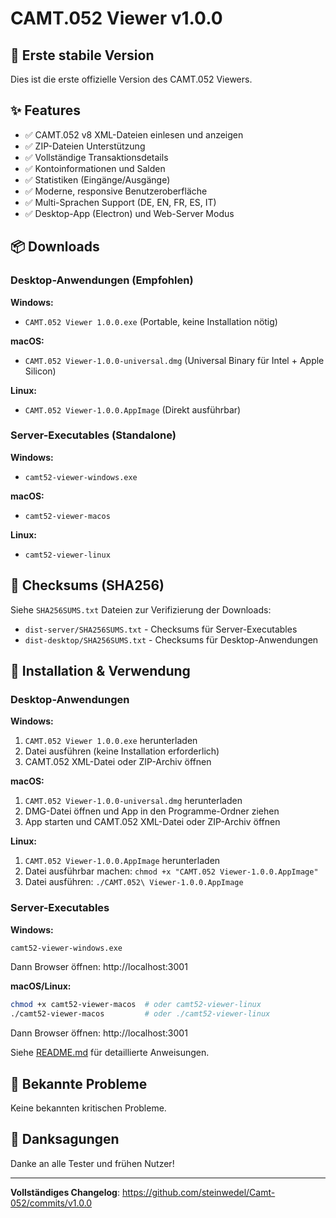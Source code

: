 # CAMT.052 Viewer v1.0.0

## 🎉 Erste stabile Version

Dies ist die erste offizielle Version des CAMT.052 Viewers.

## ✨ Features

- ✅ CAMT.052 v8 XML-Dateien einlesen und anzeigen
- ✅ ZIP-Dateien Unterstützung
- ✅ Vollständige Transaktionsdetails
- ✅ Kontoinformationen und Salden
- ✅ Statistiken (Eingänge/Ausgänge)
- ✅ Moderne, responsive Benutzeroberfläche
- ✅ Multi-Sprachen Support (DE, EN, FR, ES, IT)
- ✅ Desktop-App (Electron) und Web-Server Modus

## 📦 Downloads

### Desktop-Anwendungen (Empfohlen)

**Windows:**
- `CAMT.052 Viewer 1.0.0.exe` (Portable, keine Installation nötig)

**macOS:**
- `CAMT.052 Viewer-1.0.0-universal.dmg` (Universal Binary für Intel + Apple Silicon)

**Linux:**
- `CAMT.052 Viewer-1.0.0.AppImage` (Direkt ausführbar)

### Server-Executables (Standalone)

**Windows:**
- `camt52-viewer-windows.exe`

**macOS:**
- `camt52-viewer-macos`

**Linux:**
- `camt52-viewer-linux`

## 🔐 Checksums (SHA256)

Siehe `SHA256SUMS.txt` Dateien zur Verifizierung der Downloads:
- `dist-server/SHA256SUMS.txt` - Checksums für Server-Executables
- `dist-desktop/SHA256SUMS.txt` - Checksums für Desktop-Anwendungen

## 📖 Installation & Verwendung

### Desktop-Anwendungen

**Windows:**
1. `CAMT.052 Viewer 1.0.0.exe` herunterladen
2. Datei ausführen (keine Installation erforderlich)
3. CAMT.052 XML-Datei oder ZIP-Archiv öffnen

**macOS:**
1. `CAMT.052 Viewer-1.0.0-universal.dmg` herunterladen
2. DMG-Datei öffnen und App in den Programme-Ordner ziehen
3. App starten und CAMT.052 XML-Datei oder ZIP-Archiv öffnen

**Linux:**
1. `CAMT.052 Viewer-1.0.0.AppImage` herunterladen
2. Datei ausführbar machen: `chmod +x "CAMT.052 Viewer-1.0.0.AppImage"`
3. Datei ausführen: `./CAMT.052\ Viewer-1.0.0.AppImage`

### Server-Executables

**Windows:**
```cmd
camt52-viewer-windows.exe
```
Dann Browser öffnen: http://localhost:3001

**macOS/Linux:**
```bash
chmod +x camt52-viewer-macos  # oder camt52-viewer-linux
./camt52-viewer-macos         # oder ./camt52-viewer-linux
```
Dann Browser öffnen: http://localhost:3001

Siehe [README.md](https://github.com/steinwedel/Camt-052/blob/main/README.md) für detaillierte Anweisungen.

## 🐛 Bekannte Probleme

Keine bekannten kritischen Probleme.

## 🙏 Danksagungen

Danke an alle Tester und frühen Nutzer!

---

**Vollständiges Changelog**: https://github.com/steinwedel/Camt-052/commits/v1.0.0
